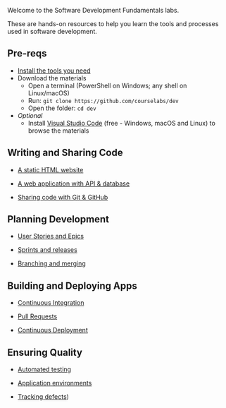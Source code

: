Welcome to the Software Development Fundamentals labs.

These are hands-on resources to help you learn the tools and processes used in software development.

## Pre-reqs

 - [Install the tools you need](./setup/README.md) 
 - Download the materials
    - Open a terminal (PowerShell on Windows; any shell on Linux/macOS) 
    - Run: `git clone https://github.com/courselabs/dev`
     - Open the folder: `cd dev`
- _Optional_
    - Install [Visual Studio Code](https://code.visualstudio.com) (free - Windows, macOS and Linux) to browse the materials

## Writing and Sharing Code

- [A static HTML website](/labs/static-website/README.md)

- [A web application with API & database](/labs/web-app/README.md)

- [Sharing code with Git & GitHub](/labs/git-github/README.md)

## Planning Development

- [User Stories and Epics](/labs/epics-stories/README.md)

- [Sprints and releases](/labs/sprints-releases/README.md)

- [Branching and merging](/labs/branching-merging/README.md)

## Building and Deploying Apps

- [Continuous Integration](/labs/continuous-integration/README.md)

- [Pull Requests](/labs/pull-requests/README.md)

- [Continuous Deployment](/labs/continuous-deployment/README.md)

## Ensuring Quality

- [Automated testing](/labs/automated-testing/README.md)

- [Application environments](/labs//application-environments/README.md)

- [Tracking defects](/labs/tracking-defects/README.md))
